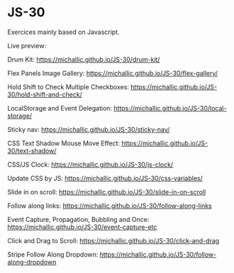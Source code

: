 # JS-30

Exercices mainly based on Javascript.

Live preview: 

Drum Kit: https://michallic.github.io/JS-30/drum-kit/

Flex Panels Image Gallery: https://michallic.github.io/JS-30/flex-gallery/

Hold Shift to Check Multiple Checkboxes: https://michallic.github.io/JS-30/hold-shift-and-check/

LocalStorage and Event Delegation: https://michallic.github.io/JS-30/local-storage/

Sticky nav: https://michallic.github.io/JS-30/sticky-nav/

CSS Text Shadow Mouse Move Effect: https://michallic.github.io/JS-30/text-shadow/

CSS/JS Clock: https://michallic.github.io/JS-30/js-clock/

Update CSS by JS: https://michallic.github.io/JS-30/css-variables/

Slide in on scroll: https://michallic.github.io/JS-30/slide-in-on-scroll

Follow along links: https://michallic.github.io/JS-30/follow-along-links

Event Capture, Propagation, Bubbling and Once: https://michallic.github.io/JS-30/event-capture-etc

Click and Drag to Scroll: https://michallic.github.io/JS-30/click-and-drag

Stripe Follow Along Dropdown: https://michallic.github.io/JS-30/follow-along-dropdown
